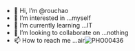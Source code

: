- 👋 Hi, I’m @rouchao
- 👀 I’m interested in ...myself
- 🌱 I’m currently learning ...IT
- 💞️ I’m looking to collaborate on ...nothing
- 📫 How to reach me ...air![PHO00436](https://user-images.githubusercontent.com/106162610/170045526-93912b45-6f8c-4f1b-8fff-69f02d1081cd.JPG)


<!---
rouchao/rouchao is a ✨ special ✨ repository because its `README.md` (this file) appears on your GitHub profile.
You can click the Preview link to take a look at your changes.
--->
